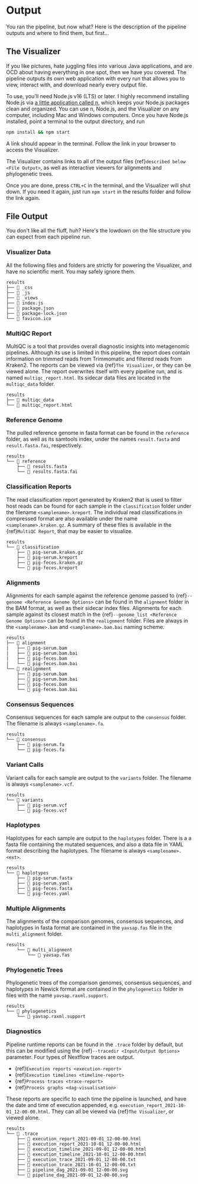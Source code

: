 # Output

You ran the pipeline, but now what? Here is the description of the pipeline
outputs and where to find them, but first...

## The Visualizer

If you like pictures, hate juggling files into various Java applications, and
are OCD about having everything in one spot, then we have you covered. The
pipeline outputs its own web application with every run that allows you to view,
interact with, and download nearly every output file.

To use, you'll need Node.js v16 (LTS) or later. I highly recommend installing
Node.js via [a little application called n](https://github.com/tj/n), which
keeps your Node.js packages clean and organized. You can use n, Node.js, and the
Visualizer on any computer, including Mac and Windows computers. Once you have
Node.js installed, point a terminal to the output directory, and run

```bash
npm install && npm start
```

A link should appear in the terminal. Follow the link in your browser to access
the Visualizer.

The Visualizer contains links to all of the output files
{ref}`described below <File Output>`, as well as interactive viewers for
alignments and phylogenetic trees.

Once you are done, press `CTRL+C` in the terminal, and the Visualizer will
shut down. If you need it again, just run `npm start` in the results folder
and follow the link again.

## File Output

You don't like all the fluff, huh? Here's the lowdown on the file structure you
can expect from each pipeline run.

### Visualizer Data

All the following files and folders are strictly for powering the Visualizer,
and have no scientific merit. You may safely ignore them.

```text
results
├── 📁 _css
├── 📁 _js
├── 📁 _views
├── 📝 index.js
├── 📝 package.json
├── 📝 package-lock.json
└── 📝 favicon.ico
```

### MultiQC Report

MultiQC is a tool that provides overall diagnostic insights into metagenomic
pipelines. Although its use is limited in this pipeline, the report does contain
information on trimmed reads from Trimmomatic and filtered reads from Kraken2.
The reports can be viewed via {ref}`The Visualizer`, or they can be viewed
alone. The report overwrites itself with every pipeline run, and is named
`multiqc_report.html`. Its sidecar data files are located in the
`multiqc_data` folder.

```text
results
├── 📁 multiqc_data
└── 📝 multiqc_report.html
```

### Reference Genome

The pulled reference genome in fasta format can be found in the `reference`
folder, as well as its samtools index, under the names `result.fasta` and
`result.fasta.fai`, respectively.

```text
results
└── 📁 reference
    ├── 📝 results.fasta
    └── 📝 results.fasta.fai
```

### Classification Reports

The read classification report generated by Kraken2 that is used to filter host
reads can be found for each sample in the `classification` folder under the
filename `<samplename>.kreport`. The individual read classifications in
compressed format are also available under the name `<samplename>.kraken.gz`.
A summary of these files is available in the {ref}`MultiQC Report`, that may be
easier to visualize.

```text
results
└── 📁 classification
    ├── 📝 pig-serum.kraken.gz
    ├── 📝 pig-serum.kreport
    ├── 📝 pig-feces.kraken.gz
    └── 📝 pig-feces.kreport
```

### Alignments

Alignments for each sample against the reference genome passed to {ref}`--genome <Reference Genome Options>` can be found in the `alignment` folder in the BAM
format, as well as their sidecar index files. Alignments for each sample against
its closest match in the {ref}`--genome_list <Reference Genome Options>` can be
found in the `realignment` folder. Files are always in the
`<samplename>.bam` and `<samplename>.bam.bai` naming scheme.

```text
results
├── 📁 alignment
|   ├── 📝 pig-serum.bam
|   ├── 📝 pig-serum.bam.bai
|   ├── 📝 pig-feces.bam
|   └── 📝 pig-feces.bam.bai
└── 📁 realignment
    ├── 📝 pig-serum.bam
    ├── 📝 pig-serum.bam.bai
    ├── 📝 pig-feces.bam
    └── 📝 pig-feces.bam.bai
```

### Consensus Sequences

Consensus sequences for each sample are output to the `consensus` folder. The
filename is always `<samplename>.fa`.

```text
results
└── 📁 consensus
    ├── 📝 pig-serum.fa
    └── 📝 pig-feces.fa
```

### Variant Calls

Variant calls for each sample are output to the `variants` folder. The
filename is always `<samplename>.vcf`.

```text
results
└── 📁 variants
    ├── 📝 pig-serum.vcf
    └── 📝 pig-feces.vcf
```

### Haplotypes

Haplotypes for each sample are output to the `haplotypes` folder. There is a a
fasta file containing the mutated sequences, and also a data file in YAML format
describing the haplotypes. The filename is always
`<samplename>.<ext>`.

```text
results
└── 📁 haplotypes
    ├── 📝 pig-serum.fasta
    ├── 📝 pig-serum.yaml
    ├── 📝 pig-feces.fasta
    └── 📝 pig-feces.yaml
```

### Multiple Alignments

The alignments of the comparison genomes, consensus sequences, and haplotypes in
fasta format are contained in the `yavsap.fas` file in the `multi_alignment`
folder.

```text
results
    └── 📁 multi_alignment
        └── 📝 yavsap.fas
```

### Phylogenetic Trees

Phylogenetic trees of the comparison genomes, consensus sequences, and
haplotypes in Newick format are contained in the `phylogenetics` folder in
files with the name `yavsap.raxml.support`.

```text
results
└── 📁 phylogenetics
    └── 📝 yavsap.raxml.support
```

### Diagnostics

Pipeline runtime reports can be found in the `.trace` folder by default, but
this can be modified using the {ref}`--tracedir <Input/Output Options>`
parameter. Four types of Nextflow traces are output.

- {ref}`Execution reports <execution-report>`
- {ref}`Execution timelines <timeline-report>`
- {ref}`Process traces <trace-report>`
- {ref}`Process graphs <dag-visualisation>`

These reports are specific to each time the pipeline is launched, and have the
date and time of execution appended, e.g.
`execution_report_2021-10-01_12-00-00.html`. They can all be viewed via
{ref}`The Visualizer`, or viewed alone.

```text
results
└── 📁 .trace
    ├── 📝 execution_report_2021-09-01_12-00-00.html
    ├── 📝 execution_report_2021-10-01_12-00-00.html
    ├── 📝 execution_timeline_2021-09-01_12-00-00.html
    ├── 📝 execution_timeline_2021-10-01_12-00-00.html
    ├── 📝 execution_trace_2021-09-01_12-00-00.txt
    ├── 📝 execution_trace_2021-10-01_12-00-00.txt
    ├── 📝 pipeline_dag_2021-09-01_12-00-00.svg
    └── 📝 pipeline_dag_2021-09-01_12-00-00.svg
```
